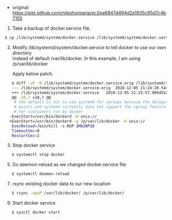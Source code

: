 * original: https://gist.github.com/nileshsimaria/ec2ea6847d494d2a1935c95d7c4b7155


1. Take a backup of docker.service file.
```bash
$ cp /lib/systemd/system/docker.service /lib/systemd/system/docker.service.orig
```

2. Modify /lib/systemd/system/docker.service to tell docker to use our own directory <br>
   instead of default /var/lib/docker. In this example, I am using /p/var/lib/docker
   
   Apply below patch.
```bash
   $ diff -uP -N /lib/systemd/system/docker.service.orig /lib/systemd/system/docker.service
   --- /lib/systemd/system/docker.service.orig	2018-12-05 21:24:20.544852391 -0800
   +++ /lib/systemd/system/docker.service	2018-12-05 21:25:57.909455275 -0800
   @@ -10,7 +10,7 @@
    # the default is not to use systemd for cgroups because the delegate issues still
    # exists and systemd currently does not support the cgroup feature set required
    # for containers run by docker
  -ExecStart=/usr/bin/dockerd -H unix://
  +ExecStart=/usr/bin/dockerd -g /p/var/lib/docker -H unix://
   ExecReload=/bin/kill -s HUP $MAINPID
   TimeoutSec=0
   RestartSec=2
```

3. Stop docker service
```bash
   $ systemctl stop docker
```
5. Do daemon-reload as we changed docker.service file
```bash 
   $ systemctl daemon-reload
```
7. rsync existing docker data to our new location
```bash  
   $ rsync -aqxP /var/lib/docker/ /p/var/lib/docker/
```
9. Start docker service
```bash
   $ sysctl docker start
```
